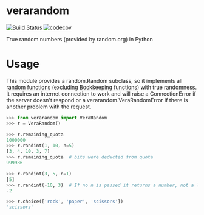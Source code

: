 # verarandom

[![Build Status](https://travis-ci.org/AliGhahraei/verarandom.svg?branch=master)
](https://travis-ci.org/AliGhahraei/verarandom)
[![codecov](https://codecov.io/gh/AliGhahraei/verarandom/branch/master/graph/badge.svg)
](https://codecov.io/gh/AliGhahraei/verarandom)

True random numbers (provided by random.org) in Python

# Usage
This module provides a random.Random subclass, so it implements all [random functions](
https://docs.python.org/3/library/random.html) (excluding [Bookkeeping functions](
https://docs.python.org/3/library/random.html#bookkeeping-functions)) with true randomness. It
requires an internet connection to work and will raise a ConnectionError if the server doesn't
respond or a verarandom.VeraRandomError if there is another problem with the request.

```python
>>> from verarandom import VeraRandom
>>> r = VeraRandom()

>>> r.remaining_quota
1000000
>>> r.randint(1, 10, n=5)
[3, 4, 10, 3, 7]
>>> r.remaining_quota  # bits were deducted from quota
999986

>>> r.randint(3, 5, n=1)
[5]
>>> r.randint(-10, 3)  # If no n is passed it returns a number, not a list (like the parent method)
-2

>>> r.choice(['rock', 'paper', 'scissors'])
'scissors'
```
